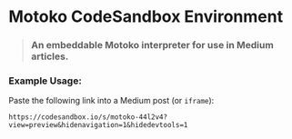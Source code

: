 # Motoko CodeSandbox Environment

> ### An embeddable Motoko interpreter for use in Medium articles.

### Example Usage:

Paste the following link into a Medium post (or `iframe`):

```
https://codesandbox.io/s/motoko-44l2v4?view=preview&hidenavigation=1&hidedevtools=1
```

